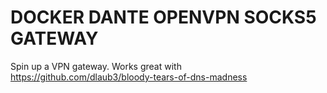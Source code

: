 # DOCKER DANTE OPENVPN SOCKS5 GATEWAY

Spin up a VPN gateway. Works great with  https://github.com/dlaub3/bloody-tears-of-dns-madness
